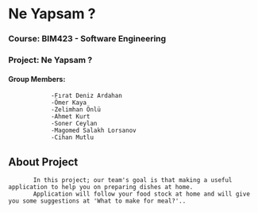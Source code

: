 # Ne Yapsam ?

### Course:  BIM423 - Software Engineering
### Project: Ne Yapsam ?
#### Group Members: 
                -Fırat Deniz Ardahan
                -Ömer Kaya
                -Zelimhan Önlü
                -Ahmet Kurt
                -Soner Ceylan
                -Magomed Salakh Lorsanov
                -Cihan Mutlu
                
                
                
  ##                              About Project   
                                
                               
           In this project; our team's goal is that making a useful application to help you on preparing dishes at home. 
           Application will follow your food stock at home and will give you some suggestions at 'What to make for meal?'..     
